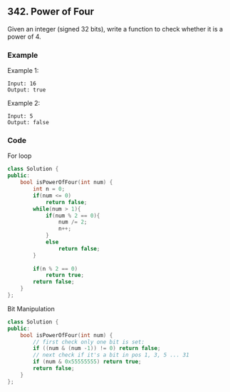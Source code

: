## 342. Power of Four

Given an integer (signed 32 bits), write a function to check whether it is a power of 4.


### Example
Example 1:
```
Input: 16
Output: true
```

Example 2:
```
Input: 5
Output: false
```

### Code
For loop
```c++
class Solution {
public:
    bool isPowerOfFour(int num) {
        int n = 0;
        if(num <= 0)
            return false;
        while(num > 1){
            if(num % 2 == 0){
                num /= 2;
                n++;
            }
            else
                return false;
        }
        
        if(n % 2 == 0)
            return true;
        return false;
    }
};
```

Bit Manipulation
```c++
class Solution {
public:
    bool isPowerOfFour(int num) {
        // first check only one bit is set:
        if ((num & (num -1)) != 0) return false;
        // next check if it's a bit in pos 1, 3, 5 ... 31
        if (num & 0x55555555) return true;
        return false;
    }
};
```


